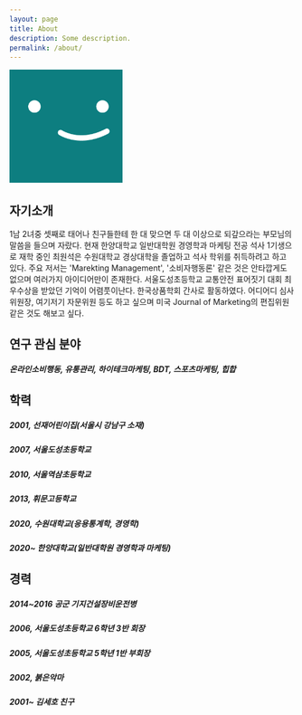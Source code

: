 ```yaml
---
layout: page
title: About
description: Some description.
permalink: /about/
---
```


<img class="img-rounded" src="/assets/img/uploads/profile.png" alt="Thiago Rossener" width="200">

## 자기소개

1남 2녀중 셋째로 태어나 친구들한테 한 대 맞으면 두 대 이상으로 되갚으라는 부모님의 말씀을 들으며 자랐다. 현재 한양대학교 일반대학원 경영학과 마케팅 전공 석사 1기생으로 재학 중인 최원석은 수원대학교 경상대학을 졸업하고 석사 학위를 취득하려고 하고 있다. 주요 저서는 'Marekting Management', '소비자행동론' 같은 것은 안타깝게도 없으며 여러가지 아이디어만이 존재한다. 서울도성초등학교 교통안전 표어짓기 대회 최우수상을 받았던 기억이 어렴풋이난다. 한국상품학회 간사로 활동하였다. 어디어디 심사위원장, 여기저기 자문위원 등도 하고 싶으며 미국 Journal of Marketing의 편집위원 같은 것도 해보고 싶다. 


## 연구 관심 분야
##### 온라인소비행동, 유통관리, 하이테크마케팅, BDT, 스포츠마케팅, 힙합

## 학력
##### 2001, 선재어린이집(서울시 강남구 소재)
##### 2007, 서울도성초등학교
##### 2010, 서울역삼초등학교
##### 2013, 휘문고등학교
##### 2020, 수원대학교(응용통계학, 경영학)
##### 2020~ 한양대학교(일반대학원 경영학과 마케팅)

## 경력 
##### 2014~2016 공군 기지건설장비운전병
##### 2006, 서울도성초등학교 6학년 3반 회장
##### 2005, 서울도성초등학교 5학년 1반 부회장
##### 2002, 붉은악마
##### 2001~ 김세호 친구
